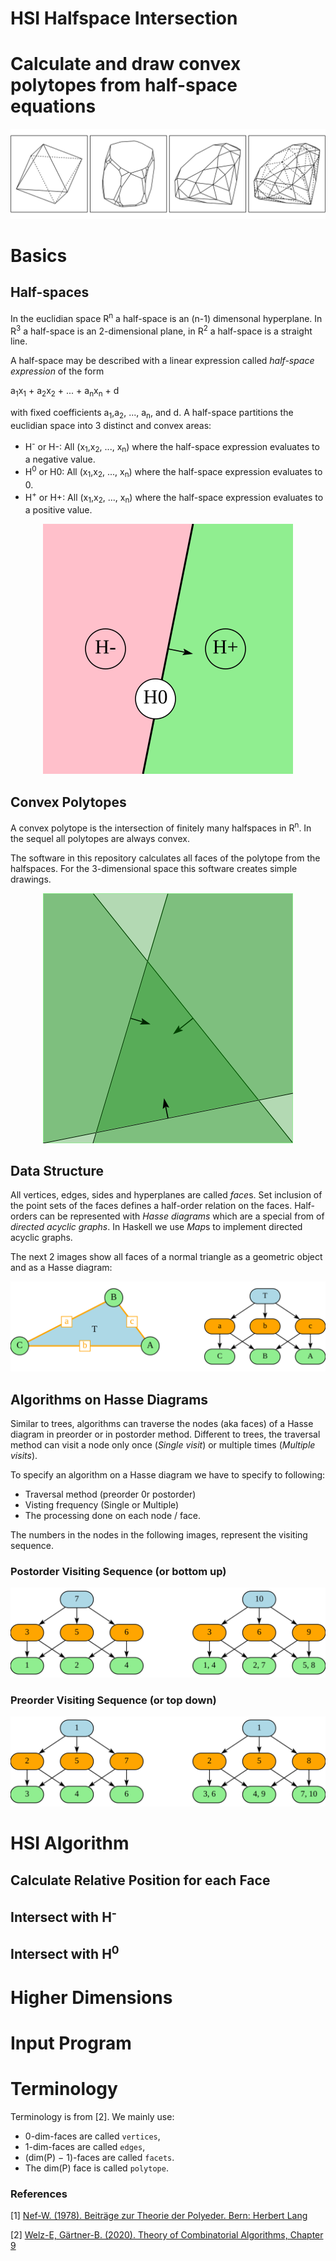 # HSI Halfspace Intersection

# Calculate and draw convex polytopes from half-space equations

<img src="./images/hsiexamples.svg"/>

# Basics

## Half-spaces

In the euclidian space R<sup>n</sup> a half-space is an (n-1) dimensonal hyperplane.
In R<sup>3</sup> a half-space is an 2-dimensional plane, in R<sup>2</sup> a half-space is
a straight line.

A half-space may be described with a linear expression called *half-space expression* of the form

a<sub>1</sub>x<sub>1</sub> + a<sub>2</sub>x<sub>2</sub> + ... + a<sub>n</sub>x<sub>n</sub> + d

with fixed coefficients a<sub>1</sub>,a<sub>2</sub>, ..., a<sub>n</sub>, and d.  A half-space
partitions the euclidian space into 3 distinct and convex areas:

* H<sup>-</sup> or H-: All (x<sub>1</sub>,x<sub>2</sub>, ..., x<sub>n</sub>) where the half-space expression evaluates to a negative value.
* H<sup>0</sup> or H0: All (x<sub>1</sub>,x<sub>2</sub>, ..., x<sub>n</sub>) where the half-space expression evaluates to 0.
* H<sup>+</sup> or H+: All (x<sub>1</sub>,x<sub>2</sub>, ..., x<sub>n</sub>) where the half-space expression evaluates to a positive value.

<center><img src="./images/Halfspace.svg"/></center>

## Convex Polytopes

A convex polytope is the intersection of finitely many halfspaces in R<sup>n</sup>.
In the sequel all polytopes are always convex.

The software in this repository calculates all faces of the polytope from the halfspaces.
For the 3-dimensional space this software creates simple drawings.

<center><img src="./images/Intersect.svg"/></center>

## Data Structure

All vertices, edges, sides and  hyperplanes are called *face*s. Set inclusion of the point sets of the faces defines a
half-order relation on the faces. Half-orders can be represented with *Hasse diagrams* which are
a special from of *directed acyclic graphs*. In Haskell we use *Map*s to implement directed acyclic graphs.

The next 2 images show all faces of a normal triangle as a geometric object and as a Hasse diagram:

<center><img src="./images/Hasse.svg"/></center>

## Algorithms on Hasse Diagrams

Similar to trees, algorithms can traverse the nodes (aka faces) of a Hasse diagram in preorder or
in postorder method. Different to trees, the traversal method can visit a node only once (*Single visit*) or multiple times (*Multiple visits*).

To specify an algorithm on a Hasse diagram we have to specify to following:

* Traversal method (preorder 0r postorder)
* Visting frequency (Single or Multiple)
* The processing done on each node / face.

The numbers in the nodes in the following images, represent the visiting sequence.

### Postorder Visiting Sequence (or bottom up)

<center><img src="./images/Postorder.svg"/></center>

### Preorder Visiting Sequence (or top down)

<center><img src="./images/Preorder.svg"/></center>

# HSI Algorithm

## Calculate Relative Position for each Face

## Intersect with H<sup>-</sup>

## Intersect with H<sup>0</sup>

# Higher Dimensions

# Input Program

# Terminology

Terminology is from [2]. We mainly use:

* 0-dim-faces are called `vertices`,
* 1-dim-faces are called `edges`,
* (dim(P) − 1)-faces are called `facets`.
* The dim(P) face is called `polytope`.


### References

[1] [Nef-W. (1978). Beiträge zur Theorie der Polyeder. Bern: Herbert Lang](https://books.google.ch/books/about/Beitr%C3%A4ge_zur_Theorie_der_Polyeder.html?id=3Lm0AAAAIAAJ&redir_esc=y)

[2] [Welz-E, Gärtner-B. (2020). Theory of Combinatorial Algorithms, Chapter 9 ](https://ti.inf.ethz.ch/ew/courses/Geo20/lecture/gca20-9.pdf)